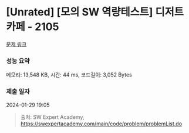 # [Unrated] [모의 SW 역량테스트] 디저트 카페 - 2105 

[문제 링크](https://swexpertacademy.com/main/code/problem/problemDetail.do?contestProbId=AV5VwAr6APYDFAWu) 

### 성능 요약

메모리: 13,548 KB, 시간: 44 ms, 코드길이: 3,052 Bytes

### 제출 일자

2024-01-29 19:05



> 출처: SW Expert Academy, https://swexpertacademy.com/main/code/problem/problemList.do